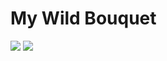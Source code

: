 # My Wild Bouquet

[![](https://img.shields.io/badge/%E2%9C%9A-crear%20articulo-green.svg?style=for-the-badge)](https://github.com/keyvanakbary/mywildbouquet.com/new/master/src/_posts?filename=2017-12-01-mi-articulo.md&value=---%0Alayout:%20post%0Atitle:%20Mi%20Articulo%0Aimage:%20%2Fassets%2Fimages%2Fposts%2Fcuidar-ramo.jpg%20%0Adescription:%20%tags:%0A%20%20-%20Flores%0A---%0A%0AMi%20contenido.)
[![](https://img.shields.io/badge/%E2%96%B2-subir%20imagen-blue.svg?style=for-the-badge)](https://github.com/keyvanakbary/mywildbouquet.com/upload/master/src/assets/images/posts)
